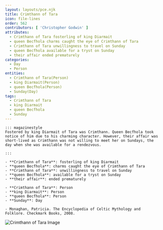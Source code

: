 ```yaml
---
layout: layouts/pce.njk
title: Crimthann of Tara
icon: file-lines
order: 562
contributors: [ 'Christopher Godwin' ]
attributes:
  - Crimthann of Tara fosterling of king Diarmait
  - queen Becfhola charms caught the eye of Crimthann of Tara
  - Crimthann of Tara unwillingness to travel on Sunday
  - queen Becfhola available for a tryst on Sunday
  - their affair ended prematurely
categories:
  - Day
  - Person
entities:
  - Crimthann of Tara(Person)
  - king Diarmait(Person)
  - queen Becfhola(Person)
  - Sunday(Day)
tags:
  - Crimthann of Tara
  - king Diarmait
  - queen Becfhola
  - Sunday
---
```

``` tab [group1:Info]
::: magazinestyle
Fostered by king Diarmait of Tara was Crimthann. Queen Becfhola took notice of him due to his charming character. However, their affair was short-lived as Crimthann was not willing to meet her on Sundays, the day when she was available for a rendezvous.

:::
```
``` tab [group1:Attributes]
- **Crimthann of Tara**: fosterling of king Diarmait
- **queen Becfhola**: charms caught the eye of Crimthann of Tara
- **Crimthann of Tara**: unwillingness to travel on Sunday
- **queen Becfhola**: available for a tryst on Sunday
- **their affair**: ended prematurely
```
``` tab [group1:Entities]
- **Crimthann of Tara**: Person
- **king Diarmait**: Person
- **queen Becfhola**: Person
- **Sunday**: Day
```
``` tab [group1:Sources]
- Monaghan, Patricia. The Encyclopedia of Celtic Mythology and Folklore. Checkmark Books, 2008.
```
![Crimthann of Tara Image]([None])
